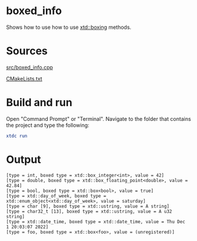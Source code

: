 # boxed_info

Shows how to use how to use [xtd::boxing](https://codedocs.xyz/gammasoft71/xtd/group__system.html#gac451ec4dea542f67e4fa51551fd2cef9) methods.

# Sources

[src/boxed_info.cpp](src/boxed_info.cpp)

[CMakeLists.txt](CMakeLists.txt)

# Build and run

Open "Command Prompt" or "Terminal". Navigate to the folder that contains the project and type the following:

```cmake
xtdc run
```

# Output

```
[type = int, boxed type = xtd::box_integer<int>, value = 42]
[type = double, boxed type = xtd::box_floating_point<double>, value = 42.84]
[type = bool, boxed type = xtd::box<bool>, value = true]
[type = xtd::day_of_week, boxed type = xtd::enum_object<xtd::day_of_week>, value = saturday]
[type = char [9], boxed type = xtd::ustring, value = A string]
[type = char32_t [13], boxed type = xtd::ustring, value = A u32 string]
[type = xtd::date_time, boxed type = xtd::date_time, value = Thu Dec  1 20:03:07 2022]
[type = foo, boxed type = xtd::box<foo>, value = (unregistered)]
```
